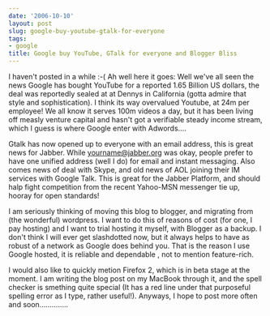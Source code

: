 ```yaml
---
date: '2006-10-10'
layout: post
slug: google-buy-youtube-gtalk-for-everyone
tags:
- google
title: Google buy YouTube, GTalk for everyone and Blogger Bliss
---
```


I haven't posted in a while :-( Ah well here it goes: Well we've all seen the
news Google has bought YouTube for a reported 1.65 Billion US dollars, the
deal was reportedly sealed at at Dennys in California (gotta admire that style
and sophistication). I think its way overvalued Youtube, at 24m per employee!
We all know it serves 100m videos a day, but it has been living off measly
venture capital and hasn't got a verifiable steady income stream, which I
guess is where Google enter with Adwords....
  
Gtalk has now opened up to everyone with an email address, this is great news
for Jabber. While yourname@jabber.org was okay, people prefer to have one
unified address (well I do) for email and instant messaging. Also comes news
of deal with Skype, and old news of AOL joining their IM services with Google
Talk. This is great for the Jabber Platform, and should halp fight competition
from the recent Yahoo-MSN messenger tie up, hooray for open standards!
  
I am seriously thinking of moving this blog to blogger, and migrating from
(the wonderful) wordpress. I want to do this of reasons of cost (for one, I
pay hosting) and I want to trial hosting it myself, with Blogger as a backup.
I don't think I will ever get slashdotted now, but it always helps to have as
robust of a network as Google does behind you. That is the reason I use Google
hosted, it is reliable and dependable , not to mention feature-rich.
  
I would also like to quickly metion Firefox 2, which is in beta stage at the
moment. I am writing the blog post on my MacBook through it, and the spell
checker is smething quite special (It has a red line under that purposeful
spelling error as I type, rather useful!). Anyways, I hope to post more often
and soon..............